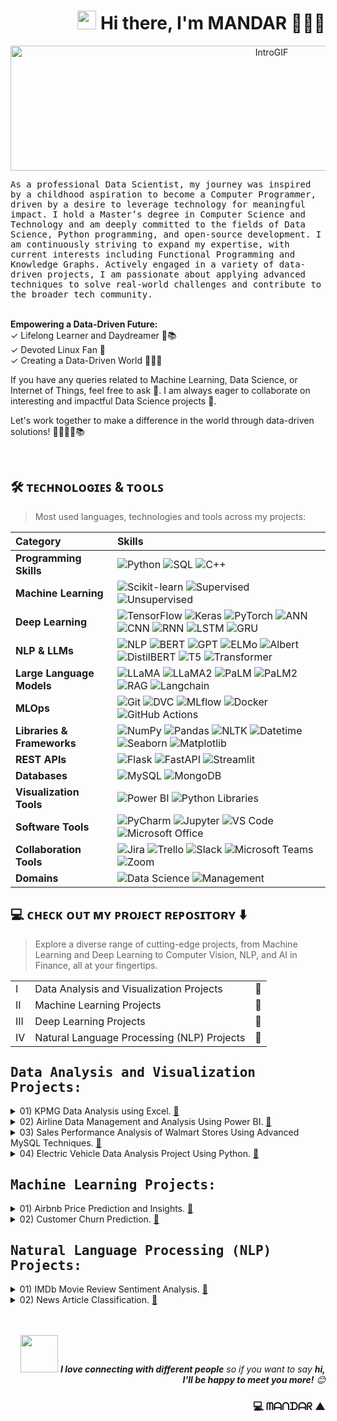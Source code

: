 <h1 align="Right"><img src="https://raw.githubusercontent.com/aemmadi/aemmadi/master/wave.gif" width="30px"> Hi there, I'm MANDAR 🧑🏽‍💻</h1>


<p align="center">
  <img src="https://github.com/MandarKURUNDWADE/MandarKURUNDWADE/blob/main/IntroGIF_speed.gif" alt="IntroGIF" width="820" height="200">
</p>


<samp>
As a professional Data Scientist, my journey was inspired by a childhood aspiration to become a Computer Programmer, driven by a desire to leverage technology for meaningful impact. I hold a Master’s degree in Computer Science and Technology and am deeply committed to the fields of Data Science, Python programming, and open-source development. I am continuously striving to expand my expertise, with current interests including Functional Programming and Knowledge Graphs. Actively engaged in a variety of data-driven projects, I am passionate about applying advanced techniques to solve real-world challenges and contribute to the broader tech community.
</samp>
<br><br>

**Empowering a Data-Driven Future:** <br>
✓ Lifelong Learner and Daydreamer 🌱📚 <br>
✓ Devoted Linux Fan 🐧 <br>
✓ Creating a Data-Driven World 🌋🏃‍♂️ <br>

If you have any queries related to Machine Learning, Data Science, or Internet of Things, feel free to ask 💬. I am always eager to collaborate on interesting and impactful Data Science projects 👯.

Let's work together to make a difference in the world through data-driven solutions! 🌋🏃‍♂️🌱📚

<br>

<h2 align="Left">🛠 ᴛᴇᴄʜɴᴏʟᴏɢɪᴇꜱ & ᴛᴏᴏʟꜱ</h2>

> Most used languages, technologies and tools across my projects:

| Category                  | Skills |
|:--------------------------|:--------|
| **Programming Skills**    | ![Python](https://img.shields.io/badge/Python-3776AB?style=flat&logo=python&logoColor=white) ![SQL](https://img.shields.io/badge/SQL-4479A1?style=flat&logo=mysql&logoColor=white) ![C++](https://img.shields.io/badge/C++-00599C?style=flat&logo=c%2b%2b&logoColor=white) |
| **Machine Learning**      | ![Scikit-learn](https://img.shields.io/badge/Scikit_learn-F7931E?style=flat&logo=scikit-learn&logoColor=white) ![Supervised](https://img.shields.io/badge/Supervised_Learning-blue?style=flat) ![Unsupervised](https://img.shields.io/badge/Unsupervised_Learning-green?style=flat) |
| **Deep Learning**         | ![TensorFlow](https://img.shields.io/badge/TensorFlow-FF6F00?style=flat&logo=tensorflow&logoColor=white) ![Keras](https://img.shields.io/badge/Keras-D00000?style=flat&logo=keras&logoColor=white) ![PyTorch](https://img.shields.io/badge/PyTorch-EE4C2C?style=flat&logo=pytorch&logoColor=white) ![ANN](https://img.shields.io/badge/ANN-blue?style=flat) ![CNN](https://img.shields.io/badge/CNN-blue?style=flat) ![RNN](https://img.shields.io/badge/RNN-blue?style=flat) ![LSTM](https://img.shields.io/badge/LSTM-blue?style=flat) ![GRU](https://img.shields.io/badge/GRU-blue?style=flat) |
| **NLP & LLMs**            | ![NLP](https://img.shields.io/badge/NLP-000000?style=flat&logo=python&logoColor=white) ![BERT](https://img.shields.io/badge/BERT-276DC3?style=flat) ![GPT](https://img.shields.io/badge/GPT-blue?style=flat) ![ELMo](https://img.shields.io/badge/ELMo-blue?style=flat) ![Albert](https://img.shields.io/badge/Albert-blue?style=flat) ![DistilBERT](https://img.shields.io/badge/DistilBERT-blue?style=flat) ![T5](https://img.shields.io/badge/T5-blue?style=flat) ![Transformer](https://img.shields.io/badge/Transformer-blue?style=flat) |
| **Large Language Models** | ![LLaMA](https://img.shields.io/badge/LLaMA-563D7C?style=flat) ![LLaMA2](https://img.shields.io/badge/LLaMA2-563D7C?style=flat) ![PaLM](https://img.shields.io/badge/PaLM-4285F4?style=flat) ![PaLM2](https://img.shields.io/badge/PaLM2-4285F4?style=flat) ![RAG](https://img.shields.io/badge/RAG-FF6F00?style=flat) ![Langchain](https://img.shields.io/badge/Langchain-3C3C3C?style=flat) |
| **MLOps**                 | ![Git](https://img.shields.io/badge/Git-F05032?style=flat&logo=git&logoColor=white) ![DVC](https://img.shields.io/badge/DVC-945DD6?style=flat&logo=dvc&logoColor=white) ![MLflow](https://img.shields.io/badge/MLflow-1674A3?style=flat&logo=mlflow&logoColor=white) ![Docker](https://img.shields.io/badge/Docker-2496ED?style=flat&logo=docker&logoColor=white) ![GitHub Actions](https://img.shields.io/badge/GitHub_Actions-2088FF?style=flat&logo=githubactions&logoColor=white) |
| **Libraries & Frameworks**| ![NumPy](https://img.shields.io/badge/NumPy-013243?style=flat&logo=numpy&logoColor=white) ![Pandas](https://img.shields.io/badge/Pandas-150458?style=flat&logo=pandas&logoColor=white) ![NLTK](https://img.shields.io/badge/NLTK-000000?style=flat) ![Datetime](https://img.shields.io/badge/Datetime-blue?style=flat) ![Seaborn](https://img.shields.io/badge/Seaborn-0C7DC5?style=flat&logo=python&logoColor=white) ![Matplotlib](https://img.shields.io/badge/Matplotlib-11557C?style=flat&logo=python&logoColor=white) |
| **REST APIs**             | ![Flask](https://img.shields.io/badge/Flask-000000?style=flat&logo=flask&logoColor=white) ![FastAPI](https://img.shields.io/badge/FastAPI-009688?style=flat&logo=fastapi&logoColor=white) ![Streamlit](https://img.shields.io/badge/Streamlit-FF4B4B?style=flat&logo=streamlit&logoColor=white) |
| **Databases**             | ![MySQL](https://img.shields.io/badge/MySQL-4479A1?style=flat&logo=mysql&logoColor=white) ![MongoDB](https://img.shields.io/badge/MongoDB-47A248?style=flat&logo=mongodb&logoColor=white) |
| **Visualization Tools**   | ![Power BI](https://img.shields.io/badge/Power_BI-F2C811?style=flat&logo=power-bi&logoColor=black) ![Python Libraries](https://img.shields.io/badge/Python_Visualization_Libraries-blue?style=flat) |
| **Software Tools**        | ![PyCharm](https://img.shields.io/badge/PyCharm-000000?style=flat&logo=pycharm&logoColor=white) ![Jupyter](https://img.shields.io/badge/Jupyter-F37626?style=flat&logo=jupyter&logoColor=white) ![VS Code](https://img.shields.io/badge/VS_Code-007ACC?style=flat&logo=visual-studio-code&logoColor=white) ![Microsoft Office](https://img.shields.io/badge/MS_Office-D83B01?style=flat&logo=microsoft-office&logoColor=white) |
| **Collaboration Tools**   | ![Jira](https://img.shields.io/badge/Jira-0052CC?style=flat&logo=jira&logoColor=white) ![Trello](https://img.shields.io/badge/Trello-0052CC?style=flat&logo=trello&logoColor=white) ![Slack](https://img.shields.io/badge/Slack-4A154B?style=flat&logo=slack&logoColor=white) ![Microsoft Teams](https://img.shields.io/badge/MS_Teams-6264A7?style=flat&logo=microsoft-teams&logoColor=white) ![Zoom](https://img.shields.io/badge/Zoom-2D8CFF?style=flat&logo=zoom&logoColor=white) |
| **Domains**               | ![Data Science](https://img.shields.io/badge/Data_Science-blue?style=flat) ![Management](https://img.shields.io/badge/Management-gray?style=flat) |


## 💻 ᴄʜᴇᴄᴋ ᴏᴜᴛ ᴍʏ ᴘʀᴏᴊᴇᴄᴛ ʀᴇᴘᴏꜱɪᴛᴏʀʏ ⬇️
>  Explore a diverse range of cutting-edge projects, from Machine Learning and Deep Learning to Computer Vision, NLP, and AI in Finance, all at your fingertips.

||||
|---|---|---|
| I |Data Analysis and Visualization Projects| 🔽|
| II |Machine Learning Projects| 🔽|
| III |Deep Learning Projects| 🔽|
| IV |Natural Language Processing (NLP) Projects| 🔽|


## <samp> Data Analysis and Visualization Projects: </samp>
<details>
  <summary> 
    01) KPMG Data Analysis using Excel.
    <a href="https://github.com/MandarKURUNDWADE/KPMG_Data_Analysis_Excel">📂</a> 
  </summary>
  This project aims to analyze customer demographics, transactions, and new customer data to provide insights into business performance and customer behavior. The project consists of six tasks that involve data cleaning, data analysis, and visualization using Excel.
</details> 
<details>
  <summary> 
    02) Airline Data Management and Analysis Using Power BI. 
    <a href="https://github.com/MandarKURUNDWADE/Airline_Data_Analysis_PowerBI">📂</a> 
  </summary>
  The airline industry operates with numerous complexities, requiring effective data management and insights into flight schedules, passenger details, and ticketing systems. This project aims to analyze airline operations for improving efficiency and customer satisfaction.
</details> 
<details>
  <summary> 
    03) Sales Performance Analysis of Walmart Stores Using Advanced MySQL Techniques. 
    <a href="https://github.com/MandarKURUNDWADE/Sales_Performance_Walmart_MySQL">📂</a> 
  </summary>
  Walmart wants to optimize its sales strategies by analyzing historical transaction data across branches, customer types, payment methods, and product lines. To achieve this, advanced MySQL queries will be employed to answer challenging business questions related to sales performance, customer segmentation, and product trends.
</details>
<details>
  <summary> 
    04) Electric Vehicle Data Analysis Project Using Python. 
    <a href="https://github.com/MandarKURUNDWADE/EV_Data_Analysis_Python">📂</a> 
  </summary>
  In this project, you will analyze a dataset related to electric vehicles (EVs). The dataset contains various features such as electric range, energy consumption, price, and other relevant attributes. Your goal is to conduct a thorough analysis to uncover meaningful insights, tell a compelling story, conduct hypothesis testing and provide actionable recommendations based on the data.
</details>


## <samp> Machine Learning Projects: </samp>
<details>
  <summary> 
    01) Airbnb Price Prediction and Insights.
    <a href="https://github.com/MandarKURUNDWADE/Airbnb_Price_Prediction_ML">📂</a> 
  </summary>
  This repository consists of customized word embedding pre-trained on banking and finance terms which will be helpful in analyzing
</details> 
<details>
  <summary> 
    02) Customer Churn Prediction.
    <a href="https://github.com/MandarKURUNDWADE/Customer_Churn_Prediction_ML">📂</a> 
  </summary>
  This repository consists of customized word embedding pre-trained on banking and finance terms which will be helpful in analyzing
</details> 


## <samp> Natural Language Processing (NLP) Projects: <samp>
<details>
  <summary> 
    01) IMDb Movie Review Sentiment Analysis. 
    <a href="https://github.com/MandarKURUNDWADE/Movie_Review_Analysis_NLP">📂</a> 
  </summary>
  The primary objective of this project is to build a machine learning classification model that can predict the sentiment of IMDb movie reviews. The dataset contains a collection of movie reviews, and each review is labeled as either positive or negative. Using text preprocessing, feature extraction techniques (such as TF-IDF), and various classification algorithms, the project will aim to develop a model that can effectively classify the sentiment of movie reviews. The model’s performance will be evaluated using standard classification metrics, such as accuracy, precision, recall, and F1-score.
</details> 
<details>
  <summary> 
    02) News Article Classification. 
    <a href="https://github.com/MandarKURUNDWADE/News_Article_Classification_NLP">📂</a> 
  </summary>
  The primary objective of this project is to build a classification model that can automatically categorize news articles into different predefined categories. The model will be trained using a labeled dataset of news articles and will output the most likely category (e.g., sports, politics, or technology) for any given article.
</details>

<br>
<br>

<p align="Right">
  <img src="https://media.giphy.com/media/LnQjpWaON8nhr21vNW/giphy.gif" width="60"> <em><b>I love connecting with different people</b> so if you want to say <b>hi, I'll be happy to meet you more!</b> 😊</em>
</p>


<h3 align="Right">💻 ᗰᗩᑎᗪᗩᖇ ▲</h3>
